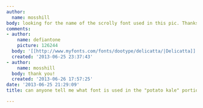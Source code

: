```yaml
---
author:
  name: mosshill
body: looking for the name of the scrolly font used in this pic. Thanks!
comments:
- author:
    name: defiantone
    picture: 126244
  body: '[[http://www.myfonts.com/fonts/dootype/delicatta/|Delicatta]]'
  created: '2013-06-25 23:37:43'
- author:
    name: mosshill
  body: thank you!
  created: '2013-06-26 17:57:25'
date: '2013-06-25 21:29:09'
title: can anyone tell me what font is used in the "potato kale" portion of this picture??

---
```

